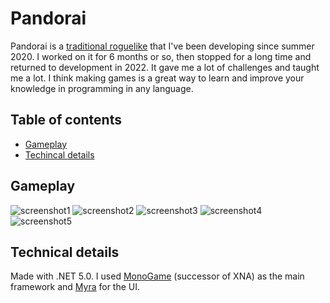 # Pandorai

Pandorai is a [traditional roguelike](http://roguebasin.com/index.php/Main_Page) that I've been developing since summer 2020. I worked on it for 6 months or so, then stopped for a long time and returned to development in 2022. It gave me a lot of challenges and taught me a lot. I think making games is a great way to learn and improve your knowledge in programming in any language.

## Table of contents

* [Gameplay](#gameplay)
* [Techincal details](#technical-details)

## Gameplay

![screenshot1](https://i.imgur.com/e6SH4Ye.png)
![screenshot2](https://i.imgur.com/eomYZL0.png)
![screenshot3](https://i.imgur.com/SuRG1qj.png)
![screenshot4](https://i.imgur.com/4MdXHJT.png)
![screenshot5](https://i.imgur.com/taiqoud.png)

## Technical details

Made with .NET 5.0. I used [MonoGame](https://www.monogame.net/) (successor of XNA) as the main framework and [Myra](https://github.com/rds1983/Myra) for the UI.
